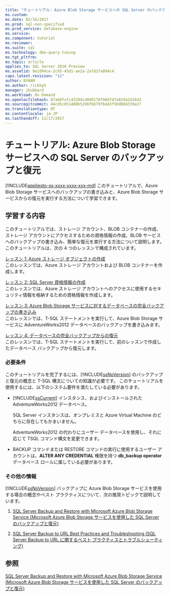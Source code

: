 ```yaml
---
title: "チュートリアル: Azure Blob Storage サービスへの SQL Server のバックアップと復元 | Microsoft Docs"
ms.custom: 
ms.date: 02/16/2017
ms.prod: sql-non-specified
ms.prod_service: database-engine
ms.service: 
ms.component: tutorial
ms.reviewer: 
ms.suite: sql
ms.technology: dbe-query-tuning
ms.tgt_pltfrm: 
ms.topic: article
applies_to: SQL Server 2016 Preview
ms.assetid: 9e1d94ce-2c93-45d1-ae2a-2a7d1fa094c4
caps.latest.revision: "11"
author: BYHAM
ms.author: rickbyh
manager: jhubbard
ms.workload: On Demand
ms.openlocfilehash: 87ab0fafc43294cd0d9178f966fd7e819a2416d3
ms.sourcegitcommit: 44cd5c651488b5296fb679f6d43f50d068339a27
ms.translationtype: HT
ms.contentlocale: ja-JP
ms.lasthandoff: 11/17/2017
---
```

# <a name="tutorial-sql-server-backup-and-restore-to-azure-blob-storage-service"></a>チュートリアル: Azure Blob Storage サービスへの SQL Server のバックアップと復元
[!INCLUDE[appliesto-ss-xxxx-xxxx-xxx-md](../includes/appliesto-ss-xxxx-xxxx-xxx-md.md)] このチュートリアルで、Azure Blob Storage サービスへのバックアップの書き込みと、Azure Blob Storage サービスからの復元を実行する方法について学習できます。  
  
## <a name="what-you-will-learn"></a>学習する内容  
このチュートリアルでは、ストレージ アカウント、BLOB コンテナーの作成、ストレージ アカウントにアクセスするための資格情報の作成、BLOB サービスへのバックアップの書き込み、簡単な復元を実行する方法について説明します。 このチュートリアルは、次の 4 つのレッスンで構成されています。  
  
[レッスン 1: Azure ストレージ オブジェクトの作成](http://msdn.microsoft.com/library/74edd1fd-ab00-46f7-9e29-7ba3f1a446c5)  
このレッスンでは、Azure ストレージ アカウントおよび BLOB コンテナーを作成します。  
  
[レッスン 2: SQL Server 資格情報の作成](http://msdn.microsoft.com/library/64f8805c-1ddc-4c96-a47c-22917d12e1ab)  
このレッスンでは、Azure ストレージ アカウントへのアクセスに使用するセキュリティ情報を格納するための資格情報を作成します。  
  
[レッスン 3: Azure Blob Storage サービスに対するデータベースの完全バックアップの書き込み](http://msdn.microsoft.com/library/454c8296-64e9-46ed-b141-5ebfbc8a4fe2)  
このレッスンでは、T-SQL ステートメントを実行して、Azure Blob Storage サービスに AdventureWorks2012 データベースのバックアップを書き込みます。  
  
[レッスン 4: データベースの完全バックアップからの復元](http://msdn.microsoft.com/library/580f76e6-9802-4abc-9043-db6de592c733)  
このレッスンでは、T-SQL ステートメントを実行して、前のレッスンで作成したデータベース バックアップから復元します。  
  
### <a name="requirements"></a>必要条件  
このチュートリアルを完了するには、[!INCLUDE[ssNoVersion](../includes/ssnoversion-md.md)] のバックアップと復元の概念と T-SQL 構文についての知識が必要です。 このチュートリアルを使用するには、以下のシステム要件を満たしている必要があります。  
  
-   [!INCLUDE[ssCurrent](../includes/sscurrent-md.md)] インスタンス、およびインストールされた AdventureWorks2012 データベース。  
  
    SQL Server インスタンスは、オンプレミスと Azure Virtual Machine のどちらに存在してもかまいません。  
  
    AdventureWorks2012 の代わりにユーザー データベースを使用し、それに応じて TSQL コマンド構文を変更できます。  
  
-   BACKUP コマンドまたは RESTORE コマンドの実行に使用するユーザー アカウントは、**ALTER ANY CREDENTIAL** 権限を持つ **db_backup operator** データベース ロールに属している必要があります。  
  
### <a name="additional-reading"></a>その他の情報  
[!INCLUDE[ssNoVersion](../includes/ssnoversion-md.md)] バックアップに Azure Blob Storage サービスを使用する場合の概念やベスト プラクティスについて、次の推奨トピックで説明しています。  
  
1.  [SQL Server Backup and Restore with Microsoft Azure Blob Storage Service (Microsoft Azure Blob Storage サービスを使用した SQL Server のバックアップと復元)](../relational-databases/backup-restore/sql-server-backup-and-restore-with-microsoft-azure-blob-storage-service.md)  
  
2.  [SQL Server Backup to URL Best Practices and Troubleshooting (SQL Server Backup to URL に関するベスト プラクティスとトラブルシューティング)](../relational-databases/backup-restore/sql-server-backup-to-url-best-practices-and-troubleshooting.md)  
  
## <a name="see-also"></a>参照  
[SQL Server Backup and Restore with Microsoft Azure Blob Storage Service (Microsoft Azure Blob Storage サービスを使用した SQL Server のバックアップと復元)](../relational-databases/backup-restore/sql-server-backup-and-restore-with-microsoft-azure-blob-storage-service.md)

